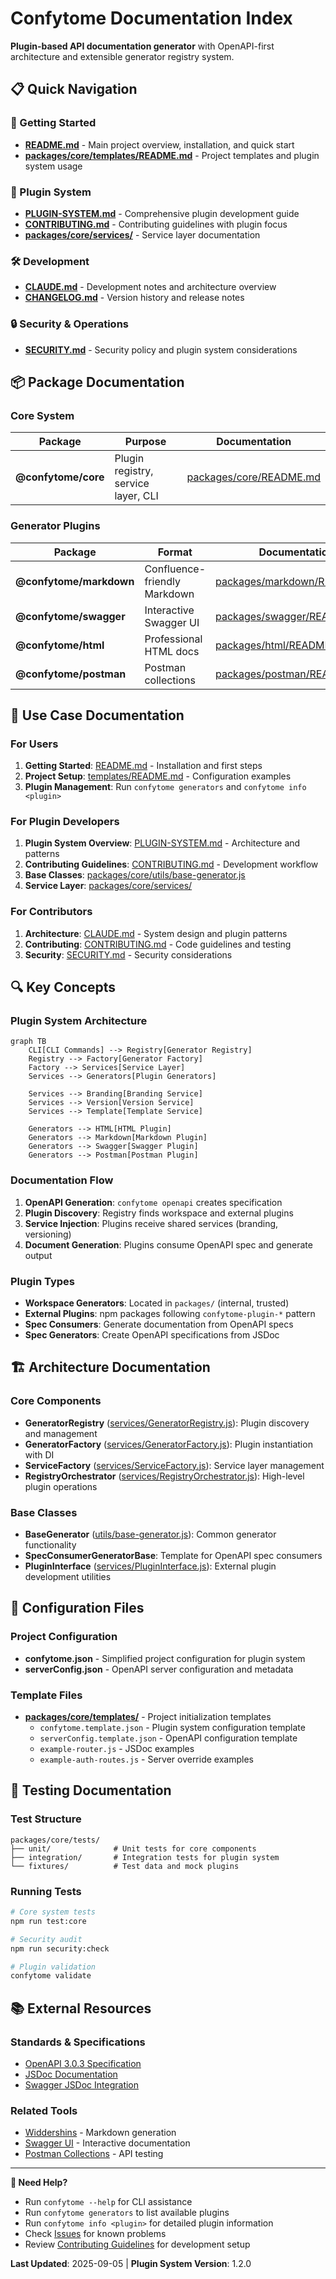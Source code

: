 # Confytome Documentation Index

**Plugin-based API documentation generator** with OpenAPI-first architecture and extensible generator registry system.

## 📋 Quick Navigation

### 🚀 Getting Started
- [**README.md**](./README.md) - Main project overview, installation, and quick start
- [**packages/core/templates/README.md**](./packages/core/templates/README.md) - Project templates and plugin system usage

### 🔌 Plugin System
- [**PLUGIN-SYSTEM.md**](./PLUGIN-SYSTEM.md) - Comprehensive plugin development guide
- [**CONTRIBUTING.md**](./CONTRIBUTING.md) - Contributing guidelines with plugin focus
- [**packages/core/services/**](./packages/core/services/) - Service layer documentation

### 🛠️ Development
- [**CLAUDE.md**](./CLAUDE.md) - Development notes and architecture overview
- [**CHANGELOG.md**](./CHANGELOG.md) - Version history and release notes

### 🔒 Security & Operations
- [**SECURITY.md**](./SECURITY.md) - Security policy and plugin system considerations

## 📦 Package Documentation

### Core System
| Package | Purpose | Documentation |
|---------|---------|---------------|
| **@confytome/core** | Plugin registry, service layer, CLI | [packages/core/README.md](./packages/core/README.md) |

### Generator Plugins
| Package | Format | Documentation |
|---------|--------|---------------|
| **@confytome/markdown** | Confluence-friendly Markdown | [packages/markdown/README.md](./packages/markdown/README.md) |
| **@confytome/swagger** | Interactive Swagger UI | [packages/swagger/README.md](./packages/swagger/README.md) |
| **@confytome/html** | Professional HTML docs | [packages/html/README.md](./packages/html/README.md) |
| **@confytome/postman** | Postman collections | [packages/postman/README.md](./packages/postman/README.md) |

## 🎯 Use Case Documentation

### For Users
1. **Getting Started**: [README.md](./README.md) - Installation and first steps
2. **Project Setup**: [templates/README.md](./packages/core/templates/README.md) - Configuration examples
3. **Plugin Management**: Run `confytome generators` and `confytome info <plugin>`

### For Plugin Developers
1. **Plugin System Overview**: [PLUGIN-SYSTEM.md](./PLUGIN-SYSTEM.md) - Architecture and patterns
2. **Contributing Guidelines**: [CONTRIBUTING.md](./CONTRIBUTING.md) - Development workflow
3. **Base Classes**: [packages/core/utils/base-generator.js](./packages/core/utils/base-generator.js)
4. **Service Layer**: [packages/core/services/](./packages/core/services/)

### For Contributors
1. **Architecture**: [CLAUDE.md](./CLAUDE.md) - System design and plugin patterns
2. **Contributing**: [CONTRIBUTING.md](./CONTRIBUTING.md) - Code guidelines and testing
3. **Security**: [SECURITY.md](./SECURITY.md) - Security considerations

## 🔍 Key Concepts

### Plugin System Architecture
```mermaid
graph TB
    CLI[CLI Commands] --> Registry[Generator Registry]
    Registry --> Factory[Generator Factory]
    Factory --> Services[Service Layer]
    Services --> Generators[Plugin Generators]
    
    Services --> Branding[Branding Service]
    Services --> Version[Version Service]
    Services --> Template[Template Service]
    
    Generators --> HTML[HTML Plugin]
    Generators --> Markdown[Markdown Plugin]
    Generators --> Swagger[Swagger Plugin]
    Generators --> Postman[Postman Plugin]
```

### Documentation Flow
1. **OpenAPI Generation**: `confytome openapi` creates specification
2. **Plugin Discovery**: Registry finds workspace and external plugins
3. **Service Injection**: Plugins receive shared services (branding, versioning)
4. **Document Generation**: Plugins consume OpenAPI spec and generate output

### Plugin Types
- **Workspace Generators**: Located in `packages/` (internal, trusted)
- **External Plugins**: npm packages following `confytome-plugin-*` pattern
- **Spec Consumers**: Generate documentation from OpenAPI specs
- **Spec Generators**: Create OpenAPI specifications from JSDoc

## 🏗️ Architecture Documentation

### Core Components
- **GeneratorRegistry** ([services/GeneratorRegistry.js](./packages/core/services/GeneratorRegistry.js)): Plugin discovery and management
- **GeneratorFactory** ([services/GeneratorFactory.js](./packages/core/services/GeneratorFactory.js)): Plugin instantiation with DI
- **ServiceFactory** ([services/ServiceFactory.js](./packages/core/services/ServiceFactory.js)): Service layer management
- **RegistryOrchestrator** ([services/RegistryOrchestrator.js](./packages/core/services/RegistryOrchestrator.js)): High-level plugin operations

### Base Classes
- **BaseGenerator** ([utils/base-generator.js](./packages/core/utils/base-generator.js)): Common generator functionality
- **SpecConsumerGeneratorBase**: Template for OpenAPI spec consumers
- **PluginInterface** ([services/PluginInterface.js](./packages/core/services/PluginInterface.js)): External plugin development utilities

## 📄 Configuration Files

### Project Configuration
- **confytome.json** - Simplified project configuration for plugin system
- **serverConfig.json** - OpenAPI server configuration and metadata

### Template Files
- [**packages/core/templates/**](./packages/core/templates/) - Project initialization templates
  - `confytome.template.json` - Plugin system configuration template
  - `serverConfig.template.json` - OpenAPI configuration template
  - `example-router.js` - JSDoc examples
  - `example-auth-routes.js` - Server override examples

## 🧪 Testing Documentation

### Test Structure
```
packages/core/tests/
├── unit/              # Unit tests for core components
├── integration/       # Integration tests for plugin system
└── fixtures/          # Test data and mock plugins
```

### Running Tests
```bash
# Core system tests
npm run test:core

# Security audit
npm run security:check

# Plugin validation
confytome validate
```

## 📚 External Resources

### Standards & Specifications
- [OpenAPI 3.0.3 Specification](https://spec.openapis.org/oas/v3.0.3)
- [JSDoc Documentation](https://jsdoc.app/)
- [Swagger JSDoc Integration](https://github.com/Surnet/swagger-jsdoc)

### Related Tools
- [Widdershins](https://github.com/Mermade/widdershins) - Markdown generation
- [Swagger UI](https://swagger.io/tools/swagger-ui/) - Interactive documentation
- [Postman Collections](https://learning.postman.com/docs/collections/collections-overview/) - API testing

---

**🔧 Need Help?**
- Run `confytome --help` for CLI assistance
- Run `confytome generators` to list available plugins
- Run `confytome info <plugin>` for detailed plugin information
- Check [Issues](https://github.com/n-ae/confytome/issues) for known problems
- Review [Contributing Guidelines](./CONTRIBUTING.md) for development setup

**Last Updated**: 2025-09-05 | **Plugin System Version**: 1.2.0